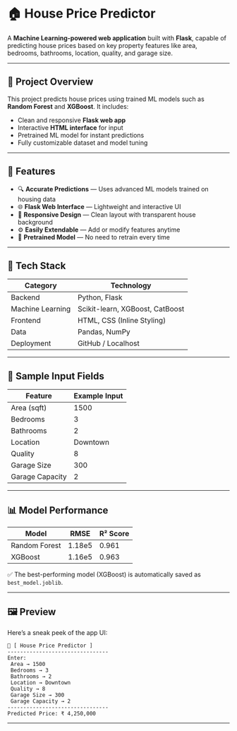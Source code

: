# 🏠 House Price Predictor

A **Machine Learning-powered web application** built with **Flask**, capable of predicting house prices based on key property features like area, bedrooms, bathrooms, location, quality, and garage size.

---

## 🚀 Project Overview

This project predicts house prices using trained ML models such as **Random Forest** and **XGBoost**.
It includes:

* Clean and responsive **Flask web app**
* Interactive **HTML interface** for input
* Pretrained ML model for instant predictions
* Fully customizable dataset and model tuning

---

## 🧠 Features

* 🔍 **Accurate Predictions** — Uses advanced ML models trained on housing data
* 🌐 **Flask Web Interface** — Lightweight and interactive UI
* 🎨 **Responsive Design** — Clean layout with transparent house background
* ⚙️ **Easily Extendable** — Add or modify features anytime
* 💾 **Pretrained Model** — No need to retrain every time

---

## 🧩 Tech Stack

| Category         | Technology                      |
| ---------------- | ------------------------------- |
| Backend          | Python, Flask                   |
| Machine Learning | Scikit-learn, XGBoost, CatBoost |
| Frontend         | HTML, CSS (Inline Styling)      |
| Data             | Pandas, NumPy                   |
| Deployment       | GitHub / Localhost              |

---

## 🧪 Sample Input Fields

| Feature         | Example Input |
| --------------- | ------------- |
| Area (sqft)     | 1500          |
| Bedrooms        | 3             |
| Bathrooms       | 2             |
| Location        | Downtown      |
| Quality         | 8             |
| Garage Size     | 300           |
| Garage Capacity | 2             |

---

## 📊 Model Performance

| Model         | RMSE   | R² Score |
| ------------- | ------ | -------- |
| Random Forest | 1.18e5 | 0.961    |
| XGBoost       | 1.16e5 | 0.963    |

✅ The best-performing model (XGBoost) is automatically saved as `best_model.joblib`.

---

## 🖼️ Preview

Here’s a sneak peek of the app UI:

```
🏡 [ House Price Predictor ]
--------------------------------
Enter:
 Area → 1500
 Bedrooms → 3
 Bathrooms → 2
 Location → Downtown
 Quality → 8
 Garage Size → 300
 Garage Capacity → 2
--------------------------------
Predicted Price: ₹ 4,250,000
```

---


